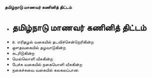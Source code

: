 **தமிழ்நாடு மாணவர் கணினித் திட்டம்**
- # தமிழ்நாடு மாணவர் கணினித் திட்டம்
- a. எரிதழல் வகையில் தடவிச்சென்றெரிகின்ற
- ஔதவகையில் தழவாடுகின்ற
- சுடரிடுகின்ற
- மெல்லொளி வீசுகின்ற
- பேச்சு வகையில் நகையொளி வீசுகின்ற
- நகைச்சுவை வகையில் கலகலப்பான.

